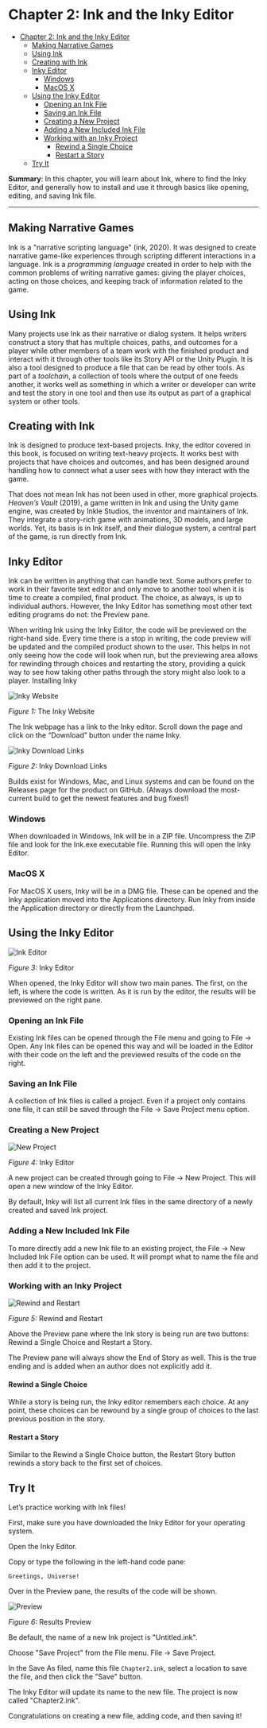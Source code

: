 # Chapter 2: Ink and the Inky Editor

- [Chapter 2: Ink and the Inky Editor](#chapter-2-ink-and-the-inky-editor)
  - [Making Narrative Games](#making-narrative-games)
  - [Using Ink](#using-ink)
  - [Creating with Ink](#creating-with-ink)
  - [Inky Editor](#inky-editor)
    - [Windows](#windows)
    - [MacOS X](#macos-x)
  - [Using the Inky Editor](#using-the-inky-editor)
    - [Opening an Ink File](#opening-an-ink-file)
    - [Saving an Ink File](#saving-an-ink-file)
    - [Creating a New Project](#creating-a-new-project)
    - [Adding a New Included Ink File](#adding-a-new-included-ink-file)
    - [Working with an Inky Project](#working-with-an-inky-project)
      - [Rewind a Single Choice](#rewind-a-single-choice)
      - [Restart a Story](#restart-a-story)
  - [Try It](#try-it)

**Summary**: In this chapter, you will learn about Ink, where to find the Inky Editor, and generally how to install and use it through basics like opening, editing, and saving Ink file.

---

## Making Narrative Games

Ink is a "narrative scripting language" (ink, 2020). It was designed to create narrative game-like experiences through scripting different interactions in a language. Ink is a *programming language* created in order to help with the common problems of writing narrative games: giving the player choices, acting on those choices, and keeping track of information related to the game.

## Using Ink

Many projects use Ink as their narrative or dialog system. It helps writers construct a story that has multiple choices, paths, and outcomes for a player while other members of a team work with the finished product and interact with it through other tools like its Story API or the Unity Plugin. It is also a tool designed to produce a file that can be read by other tools. As part of a *toolchain*, a collection of tools where the output of one feeds another, it works well as something in which a writer or developer can write and test the story in one tool and then use its output as part of a graphical system or other tools.

## Creating with Ink

Ink is designed to produce text-based projects. Inky, the editor covered in this book, is focused on writing text-heavy projects. It works best with projects that have choices and outcomes, and has been designed around handling how to connect what a user sees with how they interact with the game.

That does not mean Ink has not been used in other, more graphical projects. *Heaven’s Vault* (2019), a game written in Ink and using the Unity game engine, was created by Inkle Studios, the inventor and maintainers of Ink. They integrate a story-rich game with animations, 3D models, and large worlds. Yet, its basis is in Ink itself, and their dialogue system, a central part of the game, is run directly from Ink.

## Inky Editor

Ink can be written in anything that can handle text. Some authors prefer to work in their favorite text editor and only move to another tool when it is time to create a compiled, final product. The choice, as always, is up to individual authors. However, the Inky Editor has something most other text editing programs do not: the Preview pane.

When writing Ink using the Inky Editor, the code will be previewed on the right-hand side. Every time there is a stop in writing, the code preview will be updated and the compiled product shown to the user. This helps in not only seeing how the code will look when run, but the previewing area allows for rewinding through choices and restarting the story, providing a quick way to see how taking other paths through the story might also look to a player.
Installing Inky

![Inky Website](chapter2-ink-website.png)

*Figure 1:* The Inky Website

The Ink webpage has a link to the Inky editor. Scroll down the page and click on the “Download” button under the name Inky.

![Inky Download Links](chapter2-download-links.png)

*Figure 2:* Inky Download Links

Builds exist for Windows, Mac, and Linux systems and can be found on the Releases page for the product on GitHub. (Always download the most-current build to get the newest features and bug fixes!)

### Windows

When downloaded in Windows, Ink will be in a ZIP file. Uncompress the ZIP file and look for the Ink.exe executable file. Running this will open the Inky Editor.

### MacOS X

For MacOS X users, Inky will be in a DMG file. These can be opened and the Inky application moved into the Applications directory. Run Inky from inside the Application directory or directly from the Launchpad.

## Using the Inky Editor

![Ink Editor](chapter2-ink-editor.png)

*Figure 3:* Inky Editor

When opened, the Inky Editor will show two main panes. The first, on the left, is where the code is written. As it is run by the editor, the results will be previewed on the right pane.

### Opening an Ink File

Existing Ink files can be opened through the File menu and going to File → Open. Any Ink files can be opened this way and will be loaded in the Editor with their code on the left and the previewed results of the code on the right.

### Saving an Ink File

A collection of Ink files is called a project. Even if a project only contains one file, it can still be saved through the File → Save Project menu option.

### Creating a New Project

![New Project](chapter2-new-project.png)

*Figure 4:* Inky Editor

A new project can be created through going to File → New Project. This will open a new window of the Inky Editor.

By default, Inky will list all current Ink files in the same directory of a newly created and saved Ink project.

### Adding a New Included Ink File

To more directly add a new Ink file to an existing project, the File → New Included Ink File option can be used. It will prompt what to name the file and then add it to the project.

### Working with an Inky Project

![Rewind and Restart](chapter2-rewind.png)

*Figure 5:* Rewind and Restart

Above the Preview pane where the Ink story is being run are two buttons: Rewind a Single Choice and Restart a Story.

The Preview pane will always show the End of Story as well. This is the true ending and is added when an author does not explicitly add it.

#### Rewind a Single Choice

While a story is being run, the Inky editor remembers each choice. At any point, these choices can be rewound by a single group of choices to the last previous position in the story.

#### Restart a Story

Similar to the Rewind a Single Choice button, the Restart Story button rewinds a story back to the first set of choices.

## Try It

Let’s practice working with Ink files!

First, make sure you have downloaded the Inky Editor for your operating system.

Open the Inky Editor.

Copy or type the following in the left-hand code pane:

```ink
Greetings, Universe!
```

Over in the Preview pane, the results of the code will be shown.

![Preview](chapter2-preview.png)

*Figure 6:* Results Preview

Be default, the name of a new Ink project is "Untitled.ink".

Choose "Save Project" from the File menu. File → Save Project.

In the Save As filed, name this file `Chapter2.ink`, select a location to save the file, and then click the "Save" button.

The Inky Editor will update its name to the new file. The project is now called "Chapter2.ink".

Congratulations on creating a new file, adding code, and then saving it!
